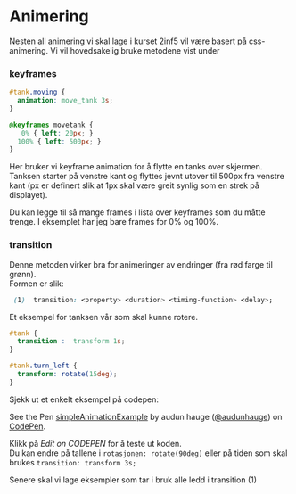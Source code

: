# Animering

Nesten all animering vi skal lage i kurset 2inf5 vil være basert på css-animering.
Vi vil hovedsakelig bruke metodene vist under

### keyframes
```css
#tank.moving {
  animation: move_tank 3s;
}

@keyframes movetank {
   0% { left: 20px; }
  100% { left: 500px; }
}
```
Her bruker vi keyframe animation for å flytte en tanks over skjermen.
Tanksen starter på venstre kant og flyttes jevnt utover til 500px fra venstre kant
(px er definert slik at 1px skal være greit synlig som en strek på displayet).

Du kan legge til så mange frames i lista over keyframes som du måtte trenge. I eksemplet har
jeg bare frames for 0% og 100%.

### transition

Denne metoden virker bra for animeringer av endringer (fra rød farge til grønn).
<br>Formen er slik:
```css
 (1)  transition: <property> <duration> <timing-function> <delay>;
```
Et eksempel for tanksen vår som skal kunne rotere.
```css
#tank {
  transition :  transform 1s;
}

#tank.turn_left {
  transform: rotate(15deg);
}
```
Sjekk ut et enkelt eksempel på codepen:

<p data-height="268" data-theme-id="0" data-slug-hash="wGKYqy" data-default-tab="result" data-user="audunhauge" class="codepen">See the Pen <a href="http://codepen.io/audunhauge/pen/wGKYqy/">simpleAnimationExample</a> by audun hauge (<a href="http://codepen.io/audunhauge">@audunhauge</a>) on <a href="http://codepen.io">CodePen</a>.</p>
<script async src="//assets.codepen.io/assets/embed/ei.js"></script>

Klikk på *Edit on CODEPEN* for å teste ut koden.  
Du kan endre på tallene i `rotasjonen: rotate(90deg)`
eller på tiden som skal brukes  `transition: transform 3s;`

Senere skal vi lage eksempler som tar i bruk alle ledd i transition (1)







